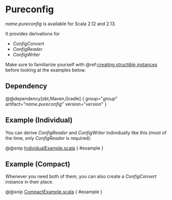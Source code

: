 # Pureconfig

$name.pureconfig$ is available for Scala 2.12 and 2.13.

It provides derivations for

* _ConfigConvert_
* _ConfigReader_
* _ConfigWriter_

Make sure to familiarize yourself with @ref:[creating _structible_ instances](../index.md) before looking at the examples below.

## Dependency

@@dependency[sbt,Maven,Gradle] {
    group="$group$"
    artifact="$name.pureconfig$"
    version="$version$"
}

## Example (Individual)
You can derive _ConfigReader_ and _ConfigWriter_ individually like this (most of the time, only _ConfigReader_ is required):

@@snip [IndividualExample.scala]($root$/src/main/scala/usage/pureconfig/IndividualExample.scala) { #example }

## Example (Compact)
Whenever you need both of them, you can also create a _ConfigConvert_ instance in their place.

@@snip [CompactExample.scala]($root$/src/main/scala/usage/pureconfig/CompactExample.scala) { #example }
